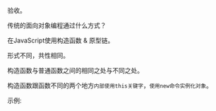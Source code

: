 验收。

传统的面向对象编程通过什么方式？

在JavaScript使用构造函数 & 原型链。

形式不同，共性相同。

构造函数与普通函数之间的相同之处与不同之处。

构造函数跟函数不同的两个地方`内部使用this关键字`，`使用new命令实例化对象`。

示例:

```

```



